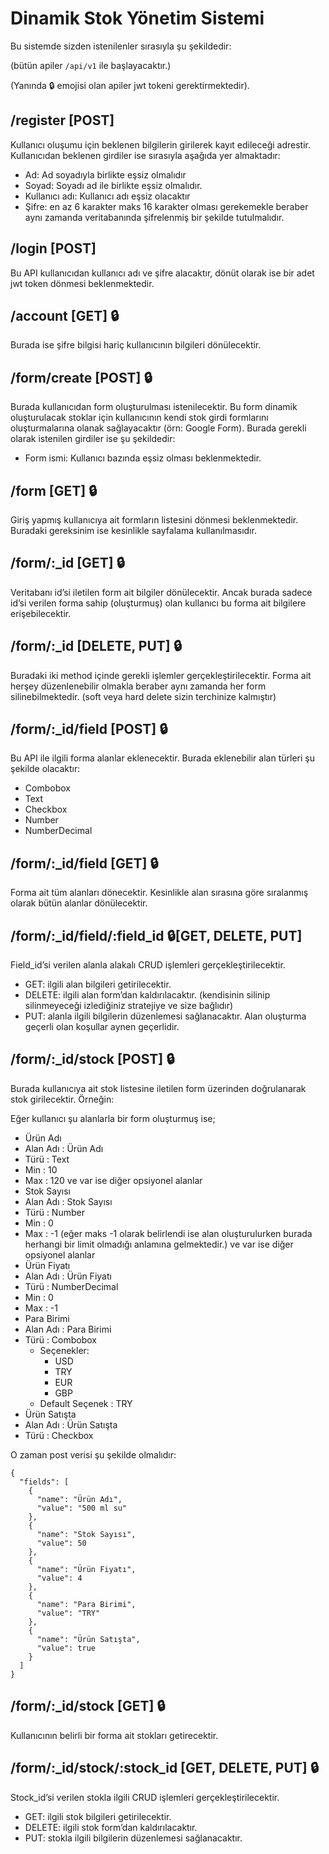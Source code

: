 
# Dinamik Stok Yönetim Sistemi

Bu sistemde sizden istenilenler sırasıyla şu şekildedir:

(bütün apiler `/api/v1` ile başlayacaktır.)

(Yanında 🔒 emojisi olan apiler jwt tokeni gerektirmektedir).

## /register [POST]

Kullanıcı oluşumu için beklenen bilgilerin girilerek kayıt edileceği adrestir. Kullanıcıdan beklenen girdiler ise sırasıyla aşağıda yer almaktadır:

- Ad: Ad soyadıyla birlikte eşsiz olmalıdır
- Soyad: Soyadı ad ile birlikte eşsiz olmalıdır.
- Kullanıcı adı: Kullanıcı adı eşsiz olacaktır
- Şifre: en az 6 karakter maks 16 karakter olması gerekemekle beraber aynı zamanda veritabanında şifrelenmiş bir şekilde tutulmalıdır.

## /login [POST]

Bu API kullanıcıdan kullanıcı adı ve şifre alacaktır, dönüt olarak ise bir adet jwt token dönmesi beklenmektedir.

## /account [GET] 🔒

Burada ise şifre bilgisi hariç kullanıcının bilgileri dönülecektir.

## /form/create [POST] 🔒

Burada kullanıcıdan form oluşturulması istenilecektir. Bu form dinamik oluşturulacak stoklar için kullanıcının kendi stok girdi formlarını oluşturmalarına olanak sağlayacaktır (örn: Google Form). Burada gerekli olarak istenilen girdiler ise şu şekildedir:

- Form ismi: Kullanıcı bazında eşsiz olması beklenmektedir.

## /form [GET] 🔒

Giriş yapmış kullanıcıya ait formların listesini dönmesi beklenmektedir. Buradaki gereksinim ise kesinlikle sayfalama kullanılmasıdır.

## /form/:_id [GET] 🔒

Veritabanı id’si iletilen form ait bilgiler dönülecektir. Ancak burada sadece id’si verilen forma sahip (oluşturmuş) olan kullanıcı bu forma ait bilgilere erişebilecektir.

## /form/:_id [DELETE, PUT] 🔒

Buradaki iki method içinde gerekli işlemler gerçekleştirilecektir. Forma ait herşey düzenlenebilir olmakla beraber aynı zamanda her form silinebilmektedir. (soft veya hard delete sizin terchinize kalmıştır)

## /form/:_id/field [POST] 🔒

Bu API ile ilgili forma alanlar eklenecektir. Burada eklenebilir alan türleri şu şekilde olacaktır:

- Combobox
- Text
- Checkbox
- Number
- NumberDecimal

## /form/:_id/field [GET] 🔒

Forma ait tüm alanları dönecektir. Kesinlikle alan sırasına göre sıralanmış olarak bütün alanlar dönülecektir.

## /form/:_id/field/:field_id 🔒[GET, DELETE, PUT]

Field_id’si verilen alanla alakalı CRUD işlemleri gerçekleştirilecektir.

- GET: ilgili alan bilgileri getirilecektir.
- DELETE: ilgili alan form’dan kaldırılacaktır. (kendisinin silinip silinmeyeceği izlediğiniz stratejiye ve size bağlıdır)
- PUT: alanla ilgili bilgilerin düzenlemesi sağlanacaktır. Alan oluşturma geçerli olan koşullar aynen geçerlidir.


## /form/:_id/stock [POST] 🔒

Burada kullanıcıya ait stok listesine iletilen form üzerinden doğrulanarak stok girilecektir. Örneğin:

Eğer kullanıcı şu alanlarla bir form oluşturmuş ise;
- Ürün Adı
- Alan Adı : Ürün Adı
- Türü : Text
- Min : 10
- Max : 120
ve var ise diğer opsiyonel alanlar
- Stok Sayısı
- Alan Adı : Stok Sayısı
- Türü : Number
- Min : 0
- Max : -1 (eğer maks -1 olarak belirlendi ise alan oluşturulurken burada herhangi bir limit olmadığı anlamına gelmektedir.)
ve var ise diğer opsiyonel alanlar
- Ürün Fiyatı
- Alan Adı : Ürün Fiyatı
- Türü : NumberDecimal
- Min : 0
- Max : -1
- Para Birimi
- Alan Adı : Para Birimi
- Türü : Combobox
  - Seçenekler:
    - USD
    - TRY
    - EUR
    - GBP
  - Default Seçenek : TRY
- Ürün Satışta
- Alan Adı : Ürün Satışta
- Türü : Checkbox

O zaman post verisi şu şekilde olmalıdır:

  
    {
      "fields": [
        {
          "name": "Ürün Adı",
          "value": "500 ml su"
        },
        {
          "name": "Stok Sayısı",
          "value": 50
        },
        {
          "name": "Ürün Fiyatı",
          "value": 4
        },
        {
          "name": "Para Birimi",
          "value": "TRY"
        },
        {
          "name": "Ürün Satışta",
          "value": true
        }
      ]
    }
## /form/:_id/stock [GET] 🔒

Kullanıcının belirli bir forma ait stokları getirecektir.

## /form/:_id/stock/:stock_id [GET, DELETE, PUT] 🔒

Stock_id’si verilen stokla ilgili CRUD işlemleri gerçekleştirilecektir.

- GET: ilgili stok bilgileri getirilecektir.
- DELETE: ilgili stok form’dan kaldırılacaktır.
- PUT: stokla ilgili bilgilerin düzenlemesi sağlanacaktır.
